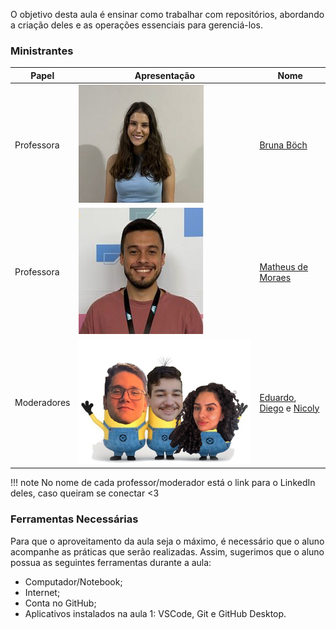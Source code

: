 O objetivo desta aula é ensinar como trabalhar com repositórios, abordando a criação deles e as operações essenciais para gerenciá-los. 

### Ministrantes

| Papel | Apresentação | Nome |
| ----- | ------------ | ---- |
|Professora|![Bruna Boch](./img/bruna.jpeg)| [Bruna Böch](https://www.linkedin.com/in/bruna-rafaela-boch/) |
|Professora|![Matheus](./img/matheus.jpg)| [Matheus de Moraes](https://www.linkedin.com/in/matheusde-moraes/) |
|Moderadores|![Moderadores](./img/moderadores.jpeg)| [Eduardo](https://www.linkedin.com/in/eduardo-rigon/), [Diego](https://www.linkedin.com/in/diego-dexheimer-wiebbelling-b547641a3/) e [Nicoly](https://www.linkedin.com/in/nicoly-ribeiro04/) |

!!! note
    No nome de cada professor/moderador está o link para o LinkedIn deles, caso queiram se conectar <3 

### Ferramentas Necessárias

Para que o aproveitamento da aula seja o máximo, é necessário que o aluno acompanhe as práticas que serão realizadas. Assim, sugerimos que o aluno possua as seguintes ferramentas durante a aula:

- Computador/Notebook;
- Internet;
- Conta no GitHub;
- Aplicativos instalados na aula 1: VSCode, Git e GitHub Desktop.